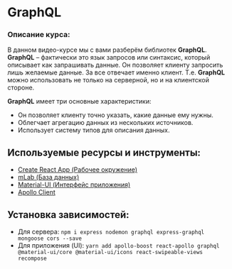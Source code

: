 # GraphQL

### Описание курса:

В данном видео-курсе мы с вами разберём библиотек **GraphQL**. **GraphQL** – фактически это язык запросов или синтаксис, который описывает как запрашивать данные. Он позволяет клиенту запросить лишь желаемые данные. За все отвечает именно клиент. Т.е. **GraphQL** можно использовать не только на серверной, но и на клиентской стороне.

**GraphQL** имеет три основные характеристики:

- Он позволяет клиенту точно указать, какие данные ему нужны.
- Облегчает агрегацию данных из нескольких источников.
- Использует систему типов для описания данных.

## Используемые ресурсы и инструменты:

- [Create React App (Рабочее окружение)](https://github.com/facebook/create-react-app)
- [mLab (База данных)](https://mlab.com)
- [Material-UI (Интерфейс приложения)](https://material-ui.com)
- [Apollo Client](https://www.apollographql.com/docs/react/)

## Установка зависимостей:

- Для сервера: `npm i express nodemon graphql express-graphql mongoose cors --save`
- Для приложения (UI): `yarn add apollo-boost react-apollo graphql @material-ui/core @material-ui/icons react-swipeable-views recompose`

